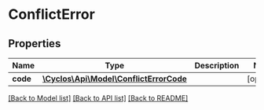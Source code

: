 # ConflictError

## Properties
Name | Type | Description | Notes
------------ | ------------- | ------------- | -------------
**code** | [**\Cyclos\Api\Model\ConflictErrorCode**](ConflictErrorCode.md) |  | [optional] 

[[Back to Model list]](../../README.md#documentation-for-models) [[Back to API list]](../../README.md#documentation-for-api-endpoints) [[Back to README]](../../README.md)

